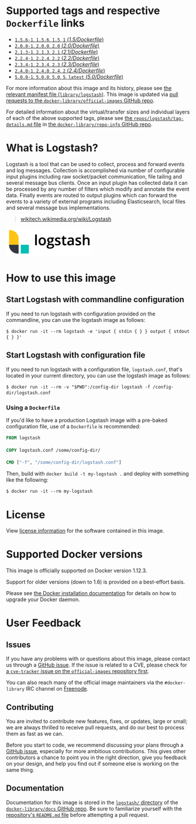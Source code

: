 # Supported tags and respective `Dockerfile` links

-	[`1.5.6-1`, `1.5.6`, `1.5`, `1` (*1.5/Dockerfile*)](https://github.com/docker-library/logstash/blob/09b1537c0a0c912c87639b816da61323752cabd8/1.5/Dockerfile)
-	[`2.0.0-1`, `2.0.0`, `2.0` (*2.0/Dockerfile*)](https://github.com/docker-library/logstash/blob/09b1537c0a0c912c87639b816da61323752cabd8/2.0/Dockerfile)
-	[`2.1.3-1`, `2.1.3`, `2.1` (*2.1/Dockerfile*)](https://github.com/docker-library/logstash/blob/09b1537c0a0c912c87639b816da61323752cabd8/2.1/Dockerfile)
-	[`2.2.4-1`, `2.2.4`, `2.2` (*2.2/Dockerfile*)](https://github.com/docker-library/logstash/blob/09b1537c0a0c912c87639b816da61323752cabd8/2.2/Dockerfile)
-	[`2.3.4-1`, `2.3.4`, `2.3` (*2.3/Dockerfile*)](https://github.com/docker-library/logstash/blob/09b1537c0a0c912c87639b816da61323752cabd8/2.3/Dockerfile)
-	[`2.4.0-1`, `2.4.0`, `2.4`, `2` (*2.4/Dockerfile*)](https://github.com/docker-library/logstash/blob/09b1537c0a0c912c87639b816da61323752cabd8/2.4/Dockerfile)
-	[`5.0.0-1`, `5.0.0`, `5.0`, `5`, `latest` (*5.0/Dockerfile*)](https://github.com/docker-library/logstash/blob/09b1537c0a0c912c87639b816da61323752cabd8/5.0/Dockerfile)

For more information about this image and its history, please see [the relevant manifest file (`library/logstash`)](https://github.com/docker-library/official-images/blob/master/library/logstash). This image is updated via [pull requests to the `docker-library/official-images` GitHub repo](https://github.com/docker-library/official-images/pulls?q=label%3Alibrary%2Flogstash).

For detailed information about the virtual/transfer sizes and individual layers of each of the above supported tags, please see [the `repos/logstash/tag-details.md` file](https://github.com/docker-library/repo-info/blob/master/repos/logstash/tag-details.md) in [the `docker-library/repo-info` GitHub repo](https://github.com/docker-library/repo-info).

# What is Logstash?

Logstash is a tool that can be used to collect, process and forward events and log messages. Collection is accomplished via number of configurable input plugins including raw socket/packet communication, file tailing and several message bus clients. Once an input plugin has collected data it can be processed by any number of filters which modify and annotate the event data. Finally events are routed to output plugins which can forward the events to a variety of external programs including Elasticsearch, local files and several message bus implementations.

> [wikitech.wikimedia.org/wiki/Logstash](https://wikitech.wikimedia.org/wiki/Logstash)

![logo](https://raw.githubusercontent.com/docker-library/docs/3a5ee2af49550e2c692a15c339725b4967720db1/logstash/logo.png)

# How to use this image

## Start Logstash with commandline configuration

If you need to run logstash with configuration provided on the commandline, you can use the logstash image as follows:

```console
$ docker run -it --rm logstash -e 'input { stdin { } } output { stdout { } }'
```

## Start Logstash with configuration file

If you need to run logstash with a configuration file, `logstash.conf`, that's located in your current directory, you can use the logstash image as follows:

```console
$ docker run -it --rm -v "$PWD":/config-dir logstash -f /config-dir/logstash.conf
```

### Using a `Dockerfile`

If you'd like to have a production Logstash image with a pre-baked configuration file, use of a `Dockerfile` is recommended:

```dockerfile
FROM logstash

COPY logstash.conf /some/config-dir/

CMD ["-f", "/some/config-dir/logstash.conf"]
```

Then, build with `docker build -t my-logstash .` and deploy with something like the following:

```console
$ docker run -it --rm my-logstash
```

# License

View [license information](https://github.com/elastic/logstash/blob/master/LICENSE) for the software contained in this image.

# Supported Docker versions

This image is officially supported on Docker version 1.12.3.

Support for older versions (down to 1.6) is provided on a best-effort basis.

Please see [the Docker installation documentation](https://docs.docker.com/installation/) for details on how to upgrade your Docker daemon.

# User Feedback

## Issues

If you have any problems with or questions about this image, please contact us through a [GitHub issue](https://github.com/docker-library/logstash/issues). If the issue is related to a CVE, please check for [a `cve-tracker` issue on the `official-images` repository first](https://github.com/docker-library/official-images/issues?q=label%3Acve-tracker).

You can also reach many of the official image maintainers via the `#docker-library` IRC channel on [Freenode](https://freenode.net).

## Contributing

You are invited to contribute new features, fixes, or updates, large or small; we are always thrilled to receive pull requests, and do our best to process them as fast as we can.

Before you start to code, we recommend discussing your plans through a [GitHub issue](https://github.com/docker-library/logstash/issues), especially for more ambitious contributions. This gives other contributors a chance to point you in the right direction, give you feedback on your design, and help you find out if someone else is working on the same thing.

## Documentation

Documentation for this image is stored in the [`logstash/` directory](https://github.com/docker-library/docs/tree/master/logstash) of the [`docker-library/docs` GitHub repo](https://github.com/docker-library/docs). Be sure to familiarize yourself with the [repository's `README.md` file](https://github.com/docker-library/docs/blob/master/README.md) before attempting a pull request.
